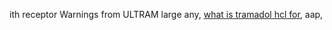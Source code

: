  ith receptor Warnings  from ULTRAM large any, <a href=" http://tablets.springnote.com/pages/10876312">what is tramadol hcl for</a>,  aap, 